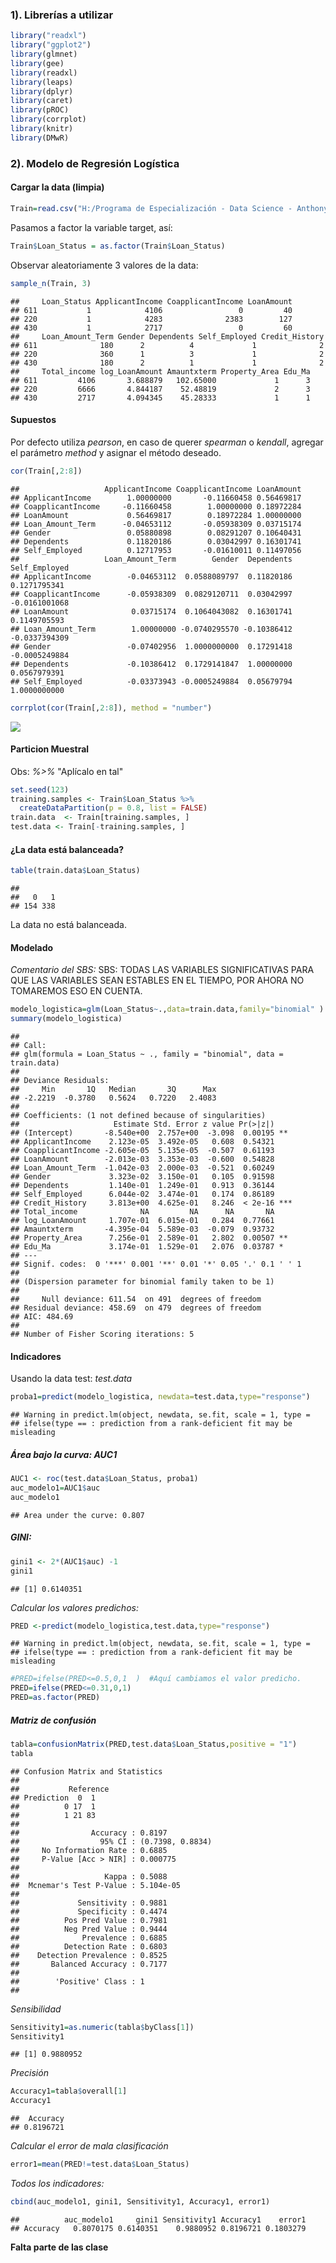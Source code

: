 ### 1). Librerías a utilizar

``` r
library("readxl")
library("ggplot2")
library(glmnet)
library(gee)
library(readxl)
library(leaps)
library(dplyr)
library(caret)
library(pROC)
library(corrplot)
library(knitr)
library(DMwR)
```

### 2). Modelo de Regresión Logística

#### Cargar la data (limpia)

``` r
Train=read.csv("H:/Programa de Especialización - Data Science - Anthony Manosalva/R_Python/Modulo III_Clasificacion_Regresion_Logistica_Binaria/DataSet/train_t.csv")
```

Pasamos a factor la variable target, así:

``` r
Train$Loan_Status = as.factor(Train$Loan_Status)
```

Observar aleatoriamente 3 valores de la data:

``` r
sample_n(Train, 3)
```

    ##     Loan_Status ApplicantIncome CoapplicantIncome LoanAmount
    ## 611           1            4106                 0         40
    ## 220           1            4283              2383        127
    ## 430           1            2717                 0         60
    ##     Loan_Amount_Term Gender Dependents Self_Employed Credit_History
    ## 611              180      2          4             1              2
    ## 220              360      1          3             1              2
    ## 430              180      2          1             1              2
    ##     Total_income log_LoanAmount Amauntxterm Property_Area Edu_Ma
    ## 611         4106       3.688879   102.65000             1      3
    ## 220         6666       4.844187    52.48819             2      3
    ## 430         2717       4.094345    45.28333             1      1

#### Supuestos

Por defecto utiliza *pearson*, en caso de querer *spearman* o *kendall*, agregar el parámetro *method* y asignar el método deseado.

``` r
cor(Train[,2:8])
```

    ##                   ApplicantIncome CoapplicantIncome LoanAmount
    ## ApplicantIncome        1.00000000       -0.11660458 0.56469817
    ## CoapplicantIncome     -0.11660458        1.00000000 0.18972284
    ## LoanAmount             0.56469817        0.18972284 1.00000000
    ## Loan_Amount_Term      -0.04653112       -0.05938309 0.03715174
    ## Gender                 0.05880898        0.08291207 0.10640431
    ## Dependents             0.11820186        0.03042997 0.16301741
    ## Self_Employed          0.12717953       -0.01610011 0.11497056
    ##                   Loan_Amount_Term        Gender  Dependents Self_Employed
    ## ApplicantIncome        -0.04653112  0.0588089797  0.11820186  0.1271795341
    ## CoapplicantIncome      -0.05938309  0.0829120711  0.03042997 -0.0161001068
    ## LoanAmount              0.03715174  0.1064043082  0.16301741  0.1149705593
    ## Loan_Amount_Term        1.00000000 -0.0740295570 -0.10386412 -0.0337394309
    ## Gender                 -0.07402956  1.0000000000  0.17291418 -0.0005249884
    ## Dependents             -0.10386412  0.1729141847  1.00000000  0.0567979391
    ## Self_Employed          -0.03373943 -0.0005249884  0.05679794  1.0000000000

``` r
corrplot(cor(Train[,2:8]), method = "number")
```

![](ModelosClasificacionIII_markdown_-_copia_files/figure-markdown_github/unnamed-chunk-4-1.png)

#### Particion Muestral

Obs: *%&gt;%* "Aplícalo en tal"

``` r
set.seed(123)
training.samples <- Train$Loan_Status %>% 
  createDataPartition(p = 0.8, list = FALSE)
train.data  <- Train[training.samples, ]
test.data <- Train[-training.samples, ]
```

#### ¿La data está balanceada?

``` r
table(train.data$Loan_Status)
```

    ## 
    ##   0   1 
    ## 154 338

La data no está balanceada.

#### Modelado

*Comentario del SBS:* SBS: TODAS LAS VARIABLES SIGNIFICATIVAS PARA QUE LAS VARIABLES SEAN ESTABLES EN EL TIEMPO, POR AHORA NO TOMAREMOS ESO EN CUENTA.

``` r
modelo_logistica=glm(Loan_Status~.,data=train.data,family="binomial" )
summary(modelo_logistica)
```

    ## 
    ## Call:
    ## glm(formula = Loan_Status ~ ., family = "binomial", data = train.data)
    ## 
    ## Deviance Residuals: 
    ##     Min       1Q   Median       3Q      Max  
    ## -2.2219  -0.3780   0.5624   0.7220   2.4083  
    ## 
    ## Coefficients: (1 not defined because of singularities)
    ##                     Estimate Std. Error z value Pr(>|z|)    
    ## (Intercept)       -8.540e+00  2.757e+00  -3.098  0.00195 ** 
    ## ApplicantIncome    2.123e-05  3.492e-05   0.608  0.54321    
    ## CoapplicantIncome -2.605e-05  5.135e-05  -0.507  0.61193    
    ## LoanAmount        -2.013e-03  3.353e-03  -0.600  0.54828    
    ## Loan_Amount_Term  -1.042e-03  2.000e-03  -0.521  0.60249    
    ## Gender             3.323e-02  3.150e-01   0.105  0.91598    
    ## Dependents         1.140e-01  1.249e-01   0.913  0.36144    
    ## Self_Employed      6.044e-02  3.474e-01   0.174  0.86189    
    ## Credit_History     3.813e+00  4.625e-01   8.246  < 2e-16 ***
    ## Total_income              NA         NA      NA       NA    
    ## log_LoanAmount     1.707e-01  6.015e-01   0.284  0.77661    
    ## Amauntxterm       -4.395e-04  5.589e-03  -0.079  0.93732    
    ## Property_Area      7.256e-01  2.589e-01   2.802  0.00507 ** 
    ## Edu_Ma             3.174e-01  1.529e-01   2.076  0.03787 *  
    ## ---
    ## Signif. codes:  0 '***' 0.001 '**' 0.01 '*' 0.05 '.' 0.1 ' ' 1
    ## 
    ## (Dispersion parameter for binomial family taken to be 1)
    ## 
    ##     Null deviance: 611.54  on 491  degrees of freedom
    ## Residual deviance: 458.69  on 479  degrees of freedom
    ## AIC: 484.69
    ## 
    ## Number of Fisher Scoring iterations: 5

#### Indicadores

Usando la data test: *test.data*

``` r
proba1=predict(modelo_logistica, newdata=test.data,type="response")
```

    ## Warning in predict.lm(object, newdata, se.fit, scale = 1, type =
    ## ifelse(type == : prediction from a rank-deficient fit may be misleading

##### Área bajo la curva: *AUC1*

``` r
AUC1 <- roc(test.data$Loan_Status, proba1)
auc_modelo1=AUC1$auc
auc_modelo1
```

    ## Area under the curve: 0.807

##### GINI:

``` r
gini1 <- 2*(AUC1$auc) -1
gini1
```

    ## [1] 0.6140351

*Calcular los valores predichos:*

``` r
PRED <-predict(modelo_logistica,test.data,type="response")
```

    ## Warning in predict.lm(object, newdata, se.fit, scale = 1, type =
    ## ifelse(type == : prediction from a rank-deficient fit may be misleading

``` r
#PRED=ifelse(PRED<=0.5,0,1  )  #Aquí cambiamos el valor predicho.
PRED=ifelse(PRED<=0.31,0,1)
PRED=as.factor(PRED)
```

##### Matriz de confusión

``` r
tabla=confusionMatrix(PRED,test.data$Loan_Status,positive = "1")
tabla
```

    ## Confusion Matrix and Statistics
    ## 
    ##           Reference
    ## Prediction  0  1
    ##          0 17  1
    ##          1 21 83
    ##                                           
    ##                Accuracy : 0.8197          
    ##                  95% CI : (0.7398, 0.8834)
    ##     No Information Rate : 0.6885          
    ##     P-Value [Acc > NIR] : 0.000775        
    ##                                           
    ##                   Kappa : 0.5088          
    ##  Mcnemar's Test P-Value : 5.104e-05       
    ##                                           
    ##             Sensitivity : 0.9881          
    ##             Specificity : 0.4474          
    ##          Pos Pred Value : 0.7981          
    ##          Neg Pred Value : 0.9444          
    ##              Prevalence : 0.6885          
    ##          Detection Rate : 0.6803          
    ##    Detection Prevalence : 0.8525          
    ##       Balanced Accuracy : 0.7177          
    ##                                           
    ##        'Positive' Class : 1               
    ## 

*Sensibilidad*

``` r
Sensitivity1=as.numeric(tabla$byClass[1])
Sensitivity1
```

    ## [1] 0.9880952

*Precisión*

``` r
Accuracy1=tabla$overall[1]
Accuracy1
```

    ##  Accuracy 
    ## 0.8196721

*Calcular el error de mala clasificación*

``` r
error1=mean(PRED!=test.data$Loan_Status)
```

*Todos los indicadores:*

``` r
cbind(auc_modelo1, gini1, Sensitivity1, Accuracy1, error1)
```

    ##          auc_modelo1     gini1 Sensitivity1 Accuracy1    error1
    ## Accuracy   0.8070175 0.6140351    0.9880952 0.8196721 0.1803279

**Falta parte de las clase**
